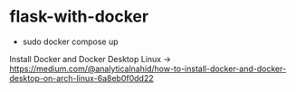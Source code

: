 # flask-with-docker

- sudo docker compose up

Install Docker and Docker Desktop Linux -> https://medium.com/@analyticalnahid/how-to-install-docker-and-docker-desktop-on-arch-linux-6a8eb0f0dd22
